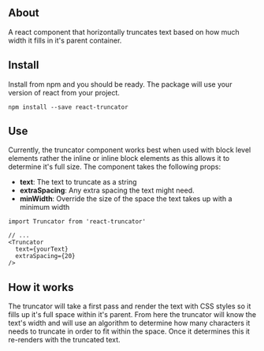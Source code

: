 ## About

A react component that horizontally truncates text based on how much width it fills in it's parent container.

## Install

Install from npm and you should be ready. The package will use your version of react from your project.

```
npm install --save react-truncator
```

## Use

Currently, the truncator component works best when used with block level elements rather the inline or inline block elements as this allows it to determine it's full size. The component takes the following props:

- **text**: The text to truncate as a string
- **extraSpacing**: Any extra spacing the text might need.
- **minWidth**: Override the size of the space the text takes up with a minimum width

```
import Truncator from 'react-truncator'

// ...
<Truncator
  text={yourText}
  extraSpacing={20}
/>
```

## How it works

The truncator will take a first pass and render the text with CSS styles so it fills up it's full space within it's parent. From here the truncator will know the text's width and will use an algorithm to determine how many characters it needs to truncate in order to fit within the space. Once it determines this it re-renders with the truncated text.
